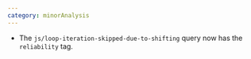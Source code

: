 ```yaml
---
category: minorAnalysis
---
```

* The `js/loop-iteration-skipped-due-to-shifting` query now has the `reliability` tag.
